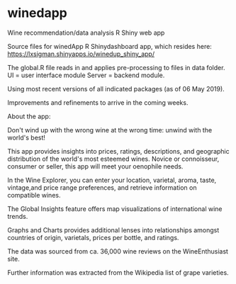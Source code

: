 # winedapp
Wine recommendation/data analysis R Shiny web app 

Source files for winedApp R Shinydashboard app, which resides here: https://lxsigman.shinyapps.io/winedup_shiny_app/

The global.R file reads in and applies pre-processing to files in data folder. 
UI = user interface module 
Server = backend module. 

Using most recent versions of all indicated packages (as of 06 May 2019). 

Improvements and refinements to arrive in the coming weeks. 

About the app: 

Don't wind up with the wrong wine at the wrong time: unwind with the world's best!

This app provides insights into prices, ratings, descriptions, and geographic distribution of the world's most esteemed wines. Novice or connoisseur, consumer or seller, this app will meet your oenophile needs.

In the Wine Explorer, you can enter your location, varietal, aroma, taste, vintage,and price range preferences, and retrieve information on compatible wines. 

The Global Insights feature offers map visualizations of international wine trends.

Graphs and Charts provides additional lenses into relationships amongst countries of origin, varietals, prices per bottle, and ratings.

The data was sourced from ca. 36,000 wine reviews on the WineEnthusiast site.

Further information was extracted from the Wikipedia list of grape varieties.

